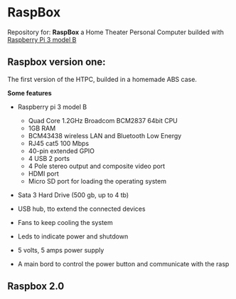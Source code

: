 # RaspBox

Repository for: **RaspBox** a Home Theater Personal Computer builded with [Raspberry Pi 3 model B](https://www.raspberrypi.org/)


## Raspbox version one:

The first version of the HTPC, builded in a homemade ABS case.

**Some features**

- Raspberry pi 3 model B
  - Quad Core 1.2GHz Broadcom BCM2837 64bit CPU
  - 1GB RAM 
  - BCM43438 wireless LAN and Bluetooth Low Energy
  - RJ45 cat5 100 Mbps 
  - 40-pin extended GPIO
  - 4 USB 2 ports
  - 4 Pole stereo output and composite video port
  - HDMI port
  - Micro SD port for loading the operating system
  
- Sata 3 Hard Drive (500 gb, up to 4 tb)
- USB hub, tto extend the connected devices
- Fans to keep cooling the system
- Leds to indicate power and shutdown
- 5 volts, 5 amps power supply
- A main bord to control the power button and communicate with the rasp

## Raspbox 2.0
